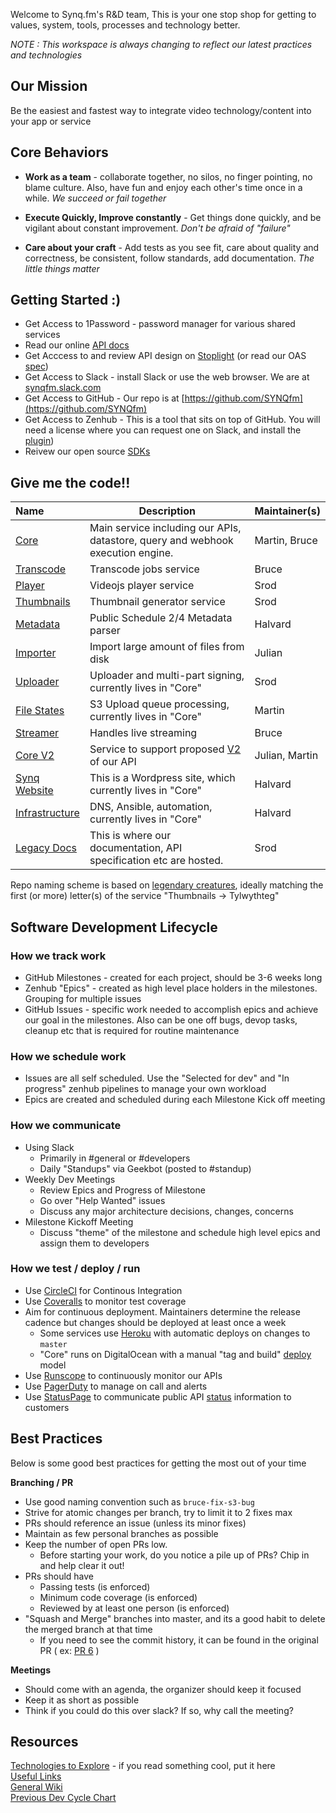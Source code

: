 Welcome to Synq.fm's R&D team, This is your one stop shop for getting to values, system, tools, processes and technology better.

*NOTE : This workspace is always changing to reflect our latest practices and technologies*

## Our Mission

Be the easiest and fastest way to integrate video technology/content into your app or service

## Core Behaviors

 * __Work as a team__ - collaborate together, no silos, no finger pointing, no blame culture.  Also, have fun and enjoy each other's time once in a while.  *We succeed or fail together*
 
 * __Execute Quickly, Improve constantly__ - Get things done quickly, and be vigilant about constant improvement.  *Don't be afraid of "failure"*

 * __Care about your craft__ - Add tests as you see fit, care about quality and correctness, be consistent, follow standards, add documentation.  *The little things matter*

## Getting Started :)

* Get Access to 1Password - password manager for various shared services
* Read our online [API docs](api.synq.fm/docs)
* Get Acccess to and review API design on [Stoplight](https://app.stoplight.io/) (or read our OAS [spec](https://github.com/SYNQfm/spec-documentation/tree/master/obaku-specification))
* Get Access to Slack - install Slack or use the web browser.  We are at [synqfm.slack.com](https://synqfm.slack.com)
* Get Access to GitHub - Our repo is at [https://github.com/SYNQfm](https://github.com/SYNQfm)
* Get Access to Zenhub - This is a tool that sits on top of GitHub.   You will need a license where you can request one on Slack, and install the [plugin](https://chrome.google.com/webstore/detail/zenhub-for-github/ogcgkffhplmphkaahpmffcafajaocjbd?hl=en-US))
* Reivew our open source [SDKs](https://github.com/SYNQfm?utf8=%E2%9C%93&q=SYNQ%20sdk&type=&language=)

## Give me the code!!

 Name                                                         | Description  |  Maintainer(s)
 :----------------------------------------------------------- | ------------ | --------------
 [Core](https://github.com/SYNQfm/obaku)                      | Main service including our APIs, datastore, query and webhook execution engine.                                                   |  Martin, Bruce
 [Transcode](https://github.com/SYNQfm/hydra)                 | Transcode jobs service | Bruce
 [Player](https://github.com/SYNQfm/ballivian)                | Videojs player service | Srod
 [Thumbnails](https://github.com/SYNQfm/tylwythteg)           | Thumbnail generator service | Srod
 [Metadata](https://github.com/SYNQfm/monopod)                | Public Schedule 2/4 Metadata parser | Halvard
 [Importer](https://github.com/SYNQfm/importer)               | Import large amount of files from disk | Julian
 [Uploader](https://github.com/SYNQfm/obaku/uploader)         | Uploader and multi-part signing, currently lives in "Core" | Srod
 [File States](https://github.com/SYNQfm/obaku/file-states)      | S3 Upload queue processing, currently lives in "Core" | Martin
 [Streamer](https://github.com/SYNQfm/streamer)               | Handles live streaming | Bruce
 [Core V2](https://github.com/SYNQfm/aerico)                  | Service to support proposed [V2](https://github.com/SYNQfm/obaku/wiki/Design:-Video-object-design-(present-&-future)) of our API | Julian, Martin
 [Synq Website](https://github.com/SYNQfm/obaku/wordpress)    | This is a Wordpress site, which currently lives in "Core" | Halvard
 [Infrastructure](https://github.com/SYNQfm/obaku/infrastructure)    | DNS, Ansible, automation, currently lives in "Core" | Halvard
 [Legacy Docs](https://github.com/SYNQfm/synq-web-assets.git) | This is where our documentation, API specification etc are hosted. | Srod

Repo naming scheme is based on [legendary creatures](https://en.wikipedia.org/wiki/Lists_of_legendary_creatures), ideally matching the first (or more) letter(s) of the service "Thumbnails -> Tylwythteg"
 
## Software Development Lifecycle

### How we track work

* GitHub Milestones - created for each project, should be 3-6 weeks long
* Zenhub "Epics" - created as high level place holders in the milestones.  Grouping for multiple issues
* GitHub Issues - specific work needed to accomplish epics and achieve our goal in the milestones.  Also can be one off bugs, devop tasks, cleanup etc that is required for routine maintenance

### How we schedule work

* Issues are all self scheduled.  Use the "Selected for dev" and "In progress" zenhub pipelines to manage your own workload
* Epics are created and scheduled during each Milestone Kick off meeting

### How we communicate

* Using Slack
  * Primarily in #general or #developers
  * Daily "Standups" via Geekbot (posted to #standup)
* Weekly Dev Meetings
  * Review Epics and Progress of Milestone
  * Go over "Help Wanted" issues
  * Discuss any major architecture decisions, changes, concerns
* Milestone Kickoff Meeting
  * Discuss "theme" of the milestone and schedule high level epics and assign them to developers

### How we test / deploy / run

* Use [CircleCI](https://circleci.com/dashboard) for Continous Integration
* Use [Coveralls](https://coveralls.io/) to monitor test coverage
* Aim for continuous deployment. Maintainers determine the release cadence but changes should be deployed at least once a week
  * Some services use [Heroku](https://dashboard.heroku.com/teams/synqfm/apps) with automatic deploys on changes to `master`
  * "Core" runs on DigitalOcean with a manual "tag and build" [deploy](deploy.md) model
* Use [Runscope](https://www.runscope.com/radar/si8c3oxplpmd) to continuously monitor our APIs
* Use [PagerDuty](https://app.pagerduty.com/) to manage on call and alerts
* Use [StatusPage](https://manage.statuspage.io/pages/x9f990zglm69) to communicate public API [status](https://synq.statuspage.io/) information to customers

## Best Practices

Below is some good best practices for getting the most out of your time

__Branching / PR__

* Use good naming convention such as `bruce-fix-s3-bug`
* Strive for atomic changes per branch, try to limit it to 2 fixes max
* PRs should reference an issue (unless its minor fixes)
* Maintain as few personal branches as possible
* Keep the number of open PRs low.
  * Before starting your work, do you notice a pile up of PRs?  Chip in and help clear it out!
* PRs should have
  * Passing tests (is enforced)
  * Minimum code coverage (is enforced)
  * Reviewed by at least one person (is enforced)
* "Squash and Merge" branches into master, and its a good habit to delete the merged branch at that time
  * If you need to see the commit history, it can be found in the original PR ( ex: [PR 6](https://github.com/SYNQfm/obaku/pull/6) )

__Meetings__

* Should come with an agenda, the organizer should keep it focused
* Keep it as short as possible
* Think if you could do this over slack?  If so, why call the meeting?

## Resources

[Technologies to Explore](https://github.com/SYNQfm/getting-started/wiki/Technologies-to-Explore) - if you read something cool, put it here   
[Useful Links](links.md)    
[General Wiki](https://github.com/SYNQfm/getting-started/wiki)    
[Previous Dev Cycle Chart](dev_cycle.png)
